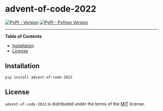 # advent-of-code-2022

[![PyPI - Version](https://img.shields.io/pypi/v/advent-of-code-2022.svg)](https://pypi.org/project/advent-of-code-2022)
[![PyPI - Python Version](https://img.shields.io/pypi/pyversions/advent-of-code-2022.svg)](https://pypi.org/project/advent-of-code-2022)

-----

**Table of Contents**

- [Installation](#installation)
- [License](#license)

## Installation

```console
pip install advent-of-code-2022
```

## License

`advent-of-code-2022` is distributed under the terms of the [MIT](https://spdx.org/licenses/MIT.html) license.
